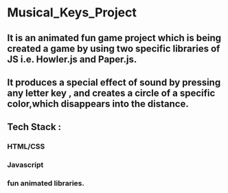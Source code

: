 # Musical_Keys_Project
## It is an animated fun game project which is being created a game by using two specific libraries of JS i.e. Howler.js and Paper.js.
## It produces a special effect of sound by pressing any letter key , and creates a circle of a specific color,which disappears into the distance.
## Tech Stack :
### HTML/CSS
### Javascript
### fun animated libraries.
